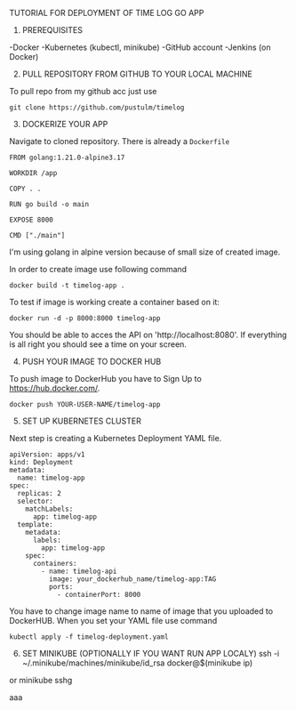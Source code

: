 TUTORIAL FOR DEPLOYMENT OF TIME LOG GO APP

1. PREREQUISITES

-Docker
-Kubernetes (kubectl, minikube)
-GitHub account
-Jenkins (on Docker)

2. PULL REPOSITORY FROM GITHUB TO YOUR LOCAL MACHINE

To pull repo from my github acc just use 

```
git clone https://github.com/pustulm/timelog
```

3. DOCKERIZE YOUR APP

Navigate to cloned repository. There is already a `Dockerfile`

```
FROM golang:1.21.0-alpine3.17

WORKDIR /app

COPY . .

RUN go build -o main

EXPOSE 8000

CMD ["./main"]
```

I'm using golang in alpine version because of small size of created image.

In order to create image use following command 

```
docker build -t timelog-app .

```

To test if image is working create a container based on it:

```
docker run -d -p 8000:8000 timelog-app
```

You should be able to acces the API on 'http://localhost:8080'. If everything is all right you should see a time on your screen.

4. PUSH YOUR IMAGE TO DOCKER HUB

To push image to DockerHub you have to Sign Up to https://hub.docker.com/.

```
docker push YOUR-USER-NAME/timelog-app
```

5. SET UP KUBERNETES CLUSTER

Next step is creating a Kubernetes Deployment YAML file.

```
apiVersion: apps/v1
kind: Deployment
metadata:
  name: timelog-app
spec:
  replicas: 2
  selector:
    matchLabels:
      app: timelog-app
  template:
    metadata:
      labels:
        app: timelog-app
    spec:
      containers:
        - name: timelog-api
          image: your_dockerhub_name/timelog-app:TAG
          ports:
            - containerPort: 8000
````

You have to change image name to name of image that you uploaded to DockerHUB. When you set your YAML file use command 

```
kubectl apply -f timelog-deployment.yaml
```

6. SET MINIKUBE (OPTIONALLY IF YOU WANT RUN APP LOCALY)
 ssh -i ~/.minikube/machines/minikube/id_rsa docker@$(minikube ip)
 
 or minikube sshg

aaa